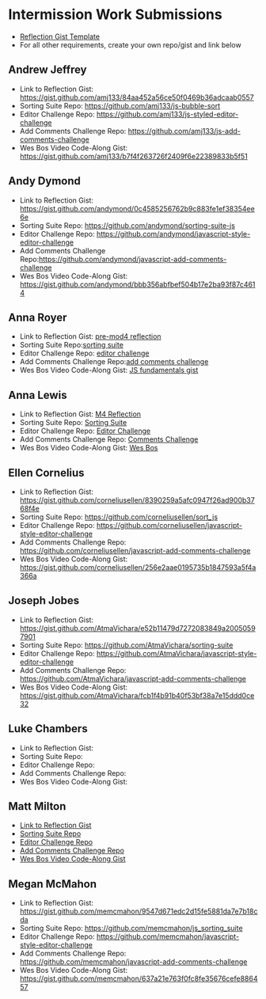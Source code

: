 # Intermission Work Submissions

* [Reflection Gist Template](https://gist.github.com/case-eee/6a5b06bf88c3fa82d9498c6763314ae4)
* For all other requirements, create your own repo/gist and link below

## Andrew Jeffrey
- Link to Reflection Gist: https://gist.github.com/amj133/84aa452a56ce50f0469b36adcaab0557
- Sorting Suite Repo: https://github.com/amj133/js-bubble-sort
- Editor Challenge Repo:  https://github.com/amj133/js-styled-editor-challenge
- Add Comments Challenge Repo:  https://github.com/amj133/js-add-comments-challenge
- Wes Bos Video Code-Along Gist:  https://gist.github.com/amj133/b7f4f263726f2409f6e22389833b5f51

## Andy Dymond
- Link to Reflection Gist: https://gist.github.com/andymond/0c4585256762b9c883fe1ef38354ee6e
- Sorting Suite Repo: https://github.com/andymond/sorting-suite-js
- Editor Challenge Repo: https://github.com/andymond/javascript-style-editor-challenge
- Add Comments Challenge Repo:https://github.com/andymond/javascript-add-comments-challenge
- Wes Bos Video Code-Along Gist: https://gist.github.com/andymond/bbb356abfbef504b17e2ba93f87c4614

## Anna Royer
- Link to Reflection Gist: [pre-mod4 reflection](https://gist.github.com/annaroyer/235bb82935016b4848395afef481d291)
- Sorting Suite Repo:[sorting suite](https://github.com/annaroyer/sorting-suite)
- Editor Challenge Repo: [editor challenge](https://github.com/annaroyer/javascript-style-editor-challenge)
- Add Comments Challenge Repo:[add comments challenge](https://github.com/annaroyer/javascript-add-comments-challenge)
- Wes Bos Video Code-Along Gist: [JS fundamentals gist](https://gist.github.com/annaroyer/f3ae75a5e1a5f99c1914f43fc42f9011)

## Anna Lewis
- Link to Reflection Gist: [M4 Reflection](https://gist.github.com/anlewis/1d87a0b6f746dfd026635daaa02444b8)
- Sorting Suite Repo: [Sorting Suite](https://github.com/anlewis/sorting-suite-js)
- Editor Challenge Repo: [Editor Challenge](https://github.com/anlewis/javascript-style-editor-challenge)
- Add Comments Challenge Repo: [Comments Challenge](https://github.com/anlewis/javascript-add-comments-challenge)
- Wes Bos Video Code-Along Gist: [Wes Bos](https://gist.github.com/anlewis/0b58c5cd0fb70064a635eb823d79d0b0)

## Ellen Cornelius
- Link to Reflection Gist: https://gist.github.com/corneliusellen/8390259a5afc0947f26ad900b3768f4e
- Sorting Suite Repo: https://github.com/corneliusellen/sort_js
- Editor Challenge Repo: https://github.com/corneliusellen/javascript-style-editor-challenge
- Add Comments Challenge Repo: https://github.com/corneliusellen/javascript-add-comments-challenge
- Wes Bos Video Code-Along Gist: https://gist.github.com/corneliusellen/256e2aae0195735b1847593a5f4a366a

## Joseph Jobes
- Link to Reflection Gist: https://gist.github.com/AtmaVichara/e52b11479d7272083849a20050597901
- Sorting Suite Repo: https://github.com/AtmaVichara/sorting-suite
- Editor Challenge Repo: https://github.com/AtmaVichara/javascript-style-editor-challenge
- Add Comments Challenge Repo: https://github.com/AtmaVichara/javascript-add-comments-challenge
- Wes Bos Video Code-Along Gist: https://gist.github.com/AtmaVichara/fcb1f4b91b40f53bf38a7e15ddd0ce32

## Luke Chambers
- Link to Reflection Gist:
- Sorting Suite Repo:
- Editor Challenge Repo:
- Add Comments Challenge Repo:
- Wes Bos Video Code-Along Gist:

## Matt Milton
- [Link to Reflection Gist](https://gist.github.com/mgmilton/e28b902b416afbdc97a21f32b0769dd)
- [Sorting Suite Repo](https://github.com/mgmilton/intermissionwork/tree/master/sorting_suite)
- [Editor Challenge Repo](https://github.com/mgmilton/intermissionwork/tree/master/dom_manipulation_challenges/style_editor)
- [Add Comments Challenge Repo](https://github.com/mgmilton/intermissionwork/tree/master/dom_manipulation_challenges/add_comments)
- [Wes Bos Video Code-Along Gist](https://github.com/mgmilton/intermissionwork/tree/master/wesdos_js30)

## Megan McMahon
- Link to Reflection Gist: https://gist.github.com/memcmahon/9547d671edc2d15fe5881da7e7b18cda
- Sorting Suite Repo: https://github.com/memcmahon/js_sorting_suite
- Editor Challenge Repo: https://github.com/memcmahon/javascript-style-editor-challenge
- Add Comments Challenge Repo: https://github.com/memcmahon/javascript-add-comments-challenge
- Wes Bos Video Code-Along Gist: https://gist.github.com/memcmahon/637a21e763f0fc8fe35676cefe886457
